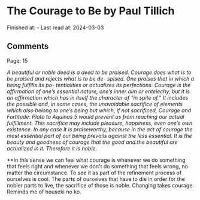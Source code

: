 # The Courage to Be by Paul Tillich

Finished at: -
Last read at: 2024-03-03

## Comments

Page: 15

*A beautiful or noble deed is a deed to be praised. Courage does what is to be praised and rejects what is to be de- spised. One praises that in which a being fulfills its po- tentialities or actualizes its perfections. Courage is the affirmation of one’s essential nature, one’s inner aim or entelechy, but it is an affirmation which has in itself the character of “in spite of.” It includes the possible and, in some cases, the unavoidable sacrifice of elements which also belong to one’s being but which, if not sacrificed, Courage and Fortitude: Plato to Aquinas 5 would prevent us from reaching our actual fulfillment. 
This sacrifice may include pleasure, happiness, even one’s own existence. In any case it is praiseworthy, because in the act of courage the most essential part of our being prevails against the less essential. It is the beauty and goodness of courage that the good and.the beautiful are actualized in it. Therefore it is noble.*

**In this sense we can feel what courage is whenever we do something that feels right and whenever we don't do something that feels wrong, no matter the circumstance. To see it as part of the refinement process of ourselves is cool. The parts of ourselves that have to die in order for the nobler parts to live, the sacrifice of those is noble. Changing takes courage. Reminds me of houseki no ko. 
